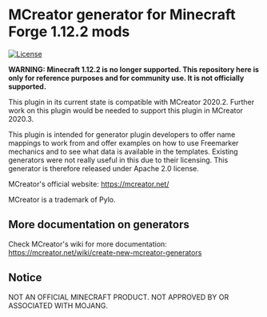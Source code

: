 # MCreator generator for Minecraft Forge 1.12.2 mods
[![License](https://img.shields.io/badge/License-Apache%202.0-blue.svg)](https://github.com/Pylo/MCreatorGenerator-forge-1.12.2/blob/master/LICENSE)

**WARNING: Minecraft 1.12.2 is no longer supported. This repository here is only for reference purposes
and for community use. It is not officially supported.**

This plugin in its current state is compatible with MCreator 2020.2. Further work on this plugin 
would be needed to support this plugin in MCreator 2020.3.

This plugin is intended for generator plugin developers to offer name mappings to work from and offer
examples on how to use Freemarker mechanics and to see what data is available in the templates. Existing
generators were not really useful in this due to their licensing. This generator is therefore released under
Apache 2.0 license.

MCreator's official website: https://mcreator.net/

MCreator is a trademark of Pylo.

## More documentation on generators

Check MCreator's wiki for more documentation: https://mcreator.net/wiki/create-new-mcreator-generators

## Notice

NOT AN OFFICIAL MINECRAFT PRODUCT. NOT APPROVED BY OR ASSOCIATED WITH MOJANG.
